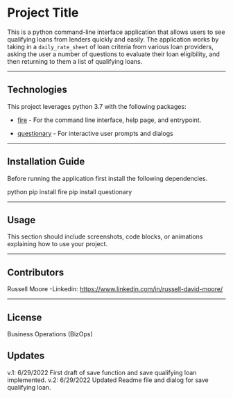 # Project Title

This is a python command-line interface application that allows users to see qualifying loans from lenders quickly and easily. The application works by taking in a `daily_rate_sheet` of loan criteria from various loan providers, asking the user a number of questions to evaluate their loan eligibility, and then returning to them a list of qualifying loans.

---

## Technologies

This project leverages python 3.7 with the following packages:

* [fire](https://github.com/google/python-fire) - For the command line interface, help page, and entrypoint.

* [questionary](https://github.com/tmbo/questionary) - For interactive user prompts and dialogs

---

## Installation Guide

Before running the application first install the following dependencies.

python
  pip install fire
  pip install questionary

---

## Usage

This section should include screenshots, code blocks, or animations explaining how to use your project.

---

## Contributors

Russell Moore
-Linkedin: https://www.linkedin.com/in/russell-david-moore/

---

## License

Business Operations (BizOps)

## Updates
v.1: 6/29/2022 First draft of save function and save qualifying loan implemented.
v.2: 6/29/2022 Updated Readme file and dialog for save qualifying loan.